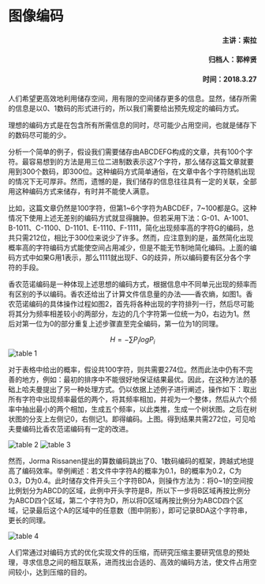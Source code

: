 # 图像编码
#### <p align="right"> 主讲：索拉</p>
#### <p align="right"> 归档人：郭梓贤</p>
#### <p align="right"> 时间：2018.3.27</p>
人们希望更高效地利用储存空间，用有限的空间储存更多的信息。显然，储存所需的信息是以0、1数码的形式进行的，所以我们需要给出预先规定的编码方式。

理想的编码方式是在包含所有所需信息的同时，尽可能少占用空间，也就是储存下的数码尽可能的少。

分析一个简单的例子，假设我们需要储存由ABCDEFG构成的文章，共有100个字符。最容易想到的方法是用三位二进制数表示这7个字符，那么储存这篇文章就要用到300个数码，即300位。这种编码方式简单通俗，在文章中各个字符随机出现的情况下无可厚非。然而，遗憾的是，我们储存的信息往往具有一定的关联，全部用这种编码方式来储存，有时并不能使人满意。

比如，这篇文章仍然是100字符，但第1~6个字符为ABCDEF，7~100都是G。这种情况下使用上述无差别的编码方式就显得臃肿。但若采用下法：G-01、A-1001、B-1011、C-1100、D-1101、E-1110、F-1111，简化出现频率高的字符G的编码，总共只需212位，相比于300位来说少了许多。然而，应注意到的是，虽然简化出现概率高的字符编码方式能使空间占用减少，但是不能无节制地简化编码。上面的编码方式中如果G用1表示，那么1111就出现F、G的歧异，所以编码要有区分各个字符的手段。

香农范诺编码是一种体现上述思想的编码方式，根据信息中不同单元出现的频率而有区别的予以编码。香农还给出了计算文件信息量的办法——香农熵，如图1。香农范诺编码的具体操作过程如图2，首先将各种出现的字符排列一行，然后尽可能将其分为频率相差较小的两部分，左边的几个字符第一位统一为0，右边为1。然后对第一位为0的部分重复上述步骤直至完全编码，第一位为1的同理。

$$H=-\sum P_i logP_i$$
![table 1](https://raw.githubusercontent.com/ArtisticZhao/tech._dept._book/master/information/pic_zip/01.png)

对于表格中给出的概率，假设共100字符，则共需要274位。然而此法中仍有不完善的地方，例如：最初的排序中不能很好地保证结果最优。因此，在这种方法的基础上哈夫曼提出了另一种处理方式。仍以依据上述例子进行阐述，操作如下：取出所有字符中出现频率最低的两个，将其频率相加，并视为一个整体，然后从六个频率中抽出最小的两个相加，生成五个频率，以此类推，生成一个树状图。之后在树状图的分支上左侧记0，右侧记1。即得编码。上图。得到结果共需272位，可见哈夫曼编码比香农范诺编码有一定的改进。

![table 2](https://raw.githubusercontent.com/ArtisticZhao/tech._dept._book/master/information/pic_zip/02.png)
![table 3](https://raw.githubusercontent.com/ArtisticZhao/tech._dept._book/master/information/pic_zip/03.png)

然而，Jorma Rissanen提出的算数编码跳出了0、1数码编码的框架，跨越式地提高了编码效率。举例阐述：若文件中字符A的概率为0.1，B的概率为0.2，C为0.3，D为0.4。此时储存文件开头三个字符BDA，则操作方法为：将0~1的空间按比例划分为ABCD的区域，此例中开头字符是B，所以下一步将B区域再按比例分为ABCD四个区域，第二个字符为D，所以将D区域再按比例分为ABCD四个区域，记录最后这个A的区域中的任意数（图中阴影），即可记录BDA这个字符串，更长的同理。

![table 4](https://raw.githubusercontent.com/ArtisticZhao/tech._dept._book/master/information/pic_zip/04.png)

人们常通过对编码方式的优化实现文件的压缩，而研究压缩主要研究信息的预处理，寻求信息之间的相互联系，进而找出合适的、高效的编码方法，使文件占用空间较小，达到压缩的目的。
